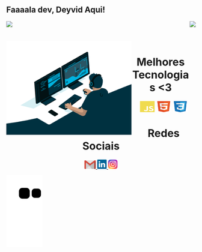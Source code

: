 ## Faaaala dev, Deyvid Aqui!

<div>
  
  <img  height="180em" src="https://github-readme-stats.vercel.app/api?username=DeyvidQueiroz&show_icons=true&theme=great-gatsby&include_all_commits=true&count_private=true"/>
  <img align="right" height="180em" src="https://github-readme-stats.vercel.app/api/top-langs/?username=DeyvidQueiroz&layout=compact&langs_count=16&theme=great-gatsby"/>
</div>
<br>

<div  align="center"> 
  <div style="display: inline_block"><br>
    <img align="left" height="250" alt="coding-time" src="code.gif">
    <h1 align="center">Melhores Tecnologias <3</h1>
    <img align="center" height="30" width="40" alt="js-icon"  src="https://raw.githubusercontent.com/devicons/devicon/master/icons/javascript/javascript-plain.svg">
    <img align="center" height="30" width="40" alt="html-icon" src="https://raw.githubusercontent.com/devicons/devicon/master/icons/html5/html5-original.svg">
    <img align="center" height="30" width="40" alt="css-icon" src="https://raw.githubusercontent.com/devicons/devicon/master/icons/css3/css3-original.svg">
   </div>
    
  
  <h1 align="center">Redes Sociais</h1>
    <a href = "mailto: deyvid_35@live.com">
      <img width="30" src="gmail.svg">
    </a>
    <a href = "www.linkedin.com/in/deyvid-queiroz-8123901a1">
      <img width="25" src="linkedin.svg">
    </a>
    <a href = "https://www.instagram.com/deyvid_queirozz/">
      <img width="25" src="instagram.png">
    </a>
</div>
  
![Snake animation](https://github.com/DeyvidQueiroz/DeyvidQueiroz/blob/output/github-contribution-grid-snake.svg)
